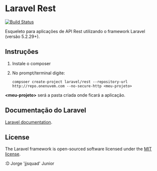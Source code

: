 # Laravel Rest

[![Build Status](https://travis-ci.org/jjsquad/laravel-rest.svg?branch=master)](https://travis-ci.org/jjsquad/laravel-rest)

Esqueleto para aplicações de API Rest utilizando o framework Laravel (versão 5.2.29+).

## Instruções

1. Instale o composer
2. No prompt/terminal digite:

   ```
   compsoer create-project laravel/rest --repository-url http://repo.onenuvem.com --no-secure-http <meu-projeto>
   ```

**\<meu-projeto\>** será a pasta criada onde ficará a aplicação.

## Documentação do Laravel

[Laravel documentation](http://laravel.com/docs/5.2/).

## License

The Laravel framework is open-sourced software licensed under the [MIT license](http://opensource.org/licenses/MIT).

:D Jorge 'jjsquad' Junior
